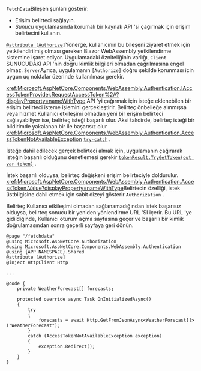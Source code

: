 `FetchData`Bileşen şunları gösterir:

* Erişim belirteci sağlayın.
* *Sunucu* uygulamasında korumalı bir kaynak API 'si çağırmak için erişim belirtecini kullanın.

[`@attribute [Authorize]`](xref:mvc/views/razor#attribute)Yönerge, kullanıcının bu bileşeni ziyaret etmek için yetkilendirilmiş olması gereken Blazor WebAssembly yetkilendirme sistemine işaret ediyor. Uygulamadaki özniteliğinin varlığı, `Client` SUNUCUDAKI API 'nin doğru kimlik bilgileri olmadan çağrılmasına engel olmaz. `Server`Ayrıca, uygulamanın `[Authorize]` doğru şekilde korunması için uygun uç noktalar üzerinde kullanılması gerekir.

<xref:Microsoft.AspNetCore.Components.WebAssembly.Authentication.IAccessTokenProvider.RequestAccessToken%2A?displayProperty=nameWithType> API 'yi çağırmak için isteğe eklenebilen bir erişim belirteci isteme işlemini gerçekleştirir. Belirteç önbelleğe alınmışsa veya hizmet Kullanıcı etkileşimi olmadan yeni bir erişim belirteci sağlayabiliyor ise, belirteç isteği başarılı olur. Aksi takdirde, belirteç isteği bir bildirimde yakalanan bir ile başarısız olur <xref:Microsoft.AspNetCore.Components.WebAssembly.Authentication.AccessTokenNotAvailableException> [`try-catch`](/dotnet/csharp/language-reference/keywords/try-catch) .

İsteğe dahil edilecek gerçek belirteci almak için, uygulamanın çağırarak isteğin başarılı olduğunu denetlemesi gerekir [`tokenResult.TryGetToken(out var token)`](xref:Microsoft.AspNetCore.Components.WebAssembly.Authentication.AccessTokenResult.TryGetToken%2A) .

İstek başarılı olduysa, belirteç değişkeni erişim belirteciyle doldurulur. <xref:Microsoft.AspNetCore.Components.WebAssembly.Authentication.AccessToken.Value?displayProperty=nameWithType>Belirtecin özelliği, istek üstbilgisine dahil etmek için sabit dizeyi gösterir `Authorization` .

Belirteç Kullanıcı etkileşimi olmadan sağlanamadığından istek başarısız olduysa, belirteç sonucu bir yeniden yönlendirme URL 'SI içerir. Bu URL 'ye gidildiğinde, Kullanıcı oturum açma sayfasına geçer ve başarılı bir kimlik doğrulamasından sonra geçerli sayfaya geri dönün.

```razor
@page "/fetchdata"
@using Microsoft.AspNetCore.Authorization
@using Microsoft.AspNetCore.Components.WebAssembly.Authentication
@using {APP NAMESPACE}.Shared
@attribute [Authorize]
@inject HttpClient Http

...

@code {
    private WeatherForecast[] forecasts;

    protected override async Task OnInitializedAsync()
    {
        try
        {
            forecasts = await Http.GetFromJsonAsync<WeatherForecast[]>("WeatherForecast");
        }
        catch (AccessTokenNotAvailableException exception)
        {
            exception.Redirect();
        }
    }
}
```
